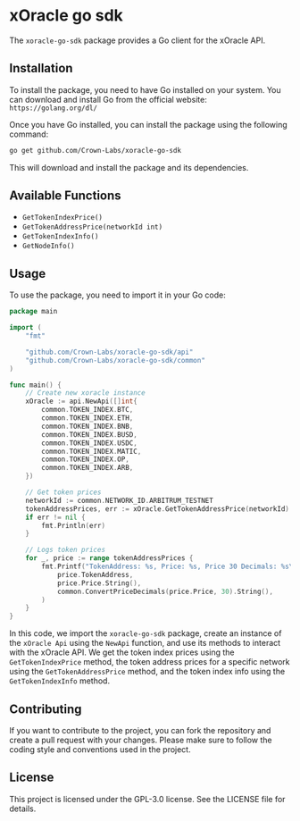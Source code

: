 # xOracle go sdk
The `xoracle-go-sdk` package provides a Go client for the xOracle API.

## Installation
To install the package, you need to have Go installed on your system. You can download and install Go from the official website: `https://golang.org/dl/`

Once you have Go installed, you can install the package using the following command:
```bash
go get github.com/Crown-Labs/xoracle-go-sdk
```
This will download and install the package and its dependencies.

## Available Functions
- `GetTokenIndexPrice()`
- `GetTokenAddressPrice(networkId int)`
- `GetTokenIndexInfo()`
- `GetNodeInfo()`

## Usage
To use the package, you need to import it in your Go code:
```go
package main

import (
	"fmt"

	"github.com/Crown-Labs/xoracle-go-sdk/api"
	"github.com/Crown-Labs/xoracle-go-sdk/common"
)

func main() {
	// Create new xoracle instance
	xOracle := api.NewApi([]int{
		common.TOKEN_INDEX.BTC,
		common.TOKEN_INDEX.ETH,
		common.TOKEN_INDEX.BNB,
		common.TOKEN_INDEX.BUSD,
		common.TOKEN_INDEX.USDC,
		common.TOKEN_INDEX.MATIC,
		common.TOKEN_INDEX.OP,
		common.TOKEN_INDEX.ARB,
	})

	// Get token prices
	networkId := common.NETWORK_ID.ARBITRUM_TESTNET
	tokenAddressPrices, err := xOracle.GetTokenAddressPrice(networkId)
	if err != nil {
		fmt.Println(err)
	}

	// Logs token prices
	for _, price := range tokenAddressPrices {
		fmt.Printf("TokenAddress: %s, Price: %s, Price 30 Decimals: %s\n",
			price.TokenAddress,
			price.Price.String(),
			common.ConvertPriceDecimals(price.Price, 30).String(),
		)
	}
}
```

In this code, we import the `xoracle-go-sdk` package, create an instance of the `xOracle Api` using the `NewApi` function, and use its methods to interact with the xOracle API. We get the token index prices using the `GetTokenIndexPrice` method, the token address prices for a specific network using the `GetTokenAddressPrice` method, and the token index info using the `GetTokenIndexInfo` method.

## Contributing
If you want to contribute to the project, you can fork the repository and create a pull request with your changes. Please make sure to follow the coding style and conventions used in the project.

## License
This project is licensed under the GPL-3.0 license. See the LICENSE file for details.